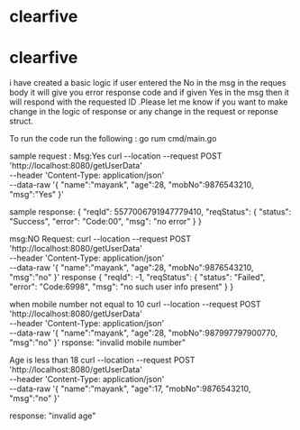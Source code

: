 # clearfive
# clearfive
i have created a basic logic if user entered the No in the msg in the reques body it will give you error response code and if given Yes in the msg then it will respond 
with the requested ID .Please let me know if you want to make change in the logic of response or any change in the request or reponse struct.

To run the code run the following : go rum cmd/main.go

sample request :
Msg:Yes
curl --location --request POST 'http://localhost:8080/getUserData' \
--header 'Content-Type: application/json' \
--data-raw '{
    "name":"mayank",
    "age":28,
    "mobNo":9876543210,
    "msg":"Yes"
}'

sample response:
{
    "reqId": 5577006791947779410,
    "reqStatus": {
        "status": "Success",
        "error": "Code:00",
        "msg": "no error"
    }
}

msg:NO
Request:
curl --location --request POST 'http://localhost:8080/getUserData' \
--header 'Content-Type: application/json' \
--data-raw '{
    "name":"mayank",
    "age":28,
    "mobNo":9876543210,
    "msg":"no"
}'
response
{
    "reqId": -1,
    "reqStatus": {
        "status": "Failed",
        "error": "Code:6998",
        "msg": "no such user info present"
    }
}

when mobile number not equal to 10
curl --location --request POST 'http://localhost:8080/getUserData' \
--header 'Content-Type: application/json' \
--data-raw '{
    "name":"mayank",
    "age":28,
    "mobNo":987997797900770,
    "msg":"no"
}'
rsponse:
"invalid mobile number"

Age is less than 18
curl --location --request POST 'http://localhost:8080/getUserData' \
--header 'Content-Type: application/json' \
--data-raw '{
    "name":"mayank",
    "age":17,
    "mobNo":9876543210,
    "msg":"no"
}'

response:
"invalid age"
